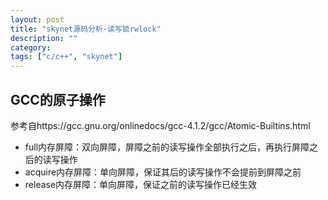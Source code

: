 ```yaml
---
layout: post
title: "skynet源码分析-读写锁rwlock"
description: ""
category:
tags: ["c/c++", "skynet"]
---
```


## GCC的原子操作

参考自https://gcc.gnu.org/onlinedocs/gcc-4.1.2/gcc/Atomic-Builtins.html

* full内存屏障：双向屏障，屏障之前的读写操作全部执行之后，再执行屏障之后的读写操作
* acquire内存屏障：单向屏障，保证其后的读写操作不会提前到屏障之前
* release内存屏障：单向屏障，保证之前的读写操作已经生效
